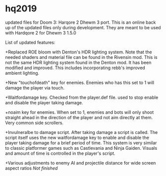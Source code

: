 # hq2019
updated files for Doom 3: Harqore 2 Dhewm 3 port.  This is an online back up of the updated files only during development.  They are meant to be used with Hardqore 2 for Dhewm 3 1.5.0

List of updated features:

+Replaced ROE bloom with Denton's HDR lighting system.  Note that the needed shaders and material file can be found in the Rivensin mod.  This is not the same HDR lighting system found in the Denton mod.  It has been modified and improved.  This includes incorporating rebb's improved ambient lighting.

+New "touchofdeath" key for enemies.  Enemies who has this set to 1 will damage the player via touch.

+Waitfordamage key.  Checked from the player.def file. used to stop enable and disable the player taking damage.

+noaim key for enemies.  When set to 1, enemies and bots will only shoot straight ahead in the direction of the player and not aim directly at them.  Very common side scrollers.

+Invulneralbe to damage script.  After taking damage a script is called.  The script itself uses the new waitfordamage key to enable and disable the player taking damage for a brief period of time.
This system is very similar to classic platformer games such as Castlevania and Ninja Gaiden.  Visuals and amount of time is controlled in the player's script.

+Various adjustments to enemy AI and projectile distance for wide screen aspect ratios *Not finished*

